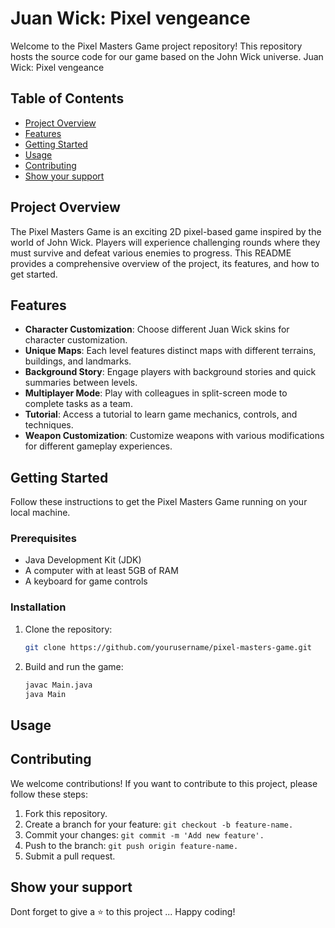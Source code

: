 # Juan Wick: Pixel vengeance

Welcome to the Pixel Masters Game project repository! This repository hosts the source code for our game based on the John Wick universe. Juan Wick: Pixel vengeance

## Table of Contents

- [Project Overview](#project-overview)
- [Features](#features)
- [Getting Started](#getting-started)
- [Usage](#usage)
- [Contributing](#contributing)
- [Show your support](#show-your-support)

## Project Overview

The Pixel Masters Game is an exciting 2D pixel-based game inspired by the world of John Wick. Players will experience challenging rounds where they must survive and defeat various enemies to progress. This README provides a comprehensive overview of the project, its features, and how to get started.

## Features

- **Character Customization**: Choose different Juan Wick skins for character customization.
- **Unique Maps**: Each level features distinct maps with different terrains, buildings, and landmarks.
- **Background Story**: Engage players with background stories and quick summaries between levels.
- **Multiplayer Mode**: Play with colleagues in split-screen mode to complete tasks as a team.
- **Tutorial**: Access a tutorial to learn game mechanics, controls, and techniques.
- **Weapon Customization**: Customize weapons with various modifications for different gameplay experiences.

## Getting Started

Follow these instructions to get the Pixel Masters Game running on your local machine.

### Prerequisites

- Java Development Kit (JDK)
- A computer with at least 5GB of RAM
- A keyboard for game controls

### Installation

1. Clone the repository:

   ```sh
   git clone https://github.com/yourusername/pixel-masters-game.git
2. Build and run the game:
   ```sh
   javac Main.java
   java Main

## Usage 


## Contributing

We welcome contributions! If you want to contribute to this project, please follow these steps:

1. Fork this repository.
2. Create a branch for your feature: ``git checkout -b feature-name.``
3. Commit your changes: ``git commit -m 'Add new feature'.``
4. Push to the branch: ``git push origin feature-name.``
5. Submit a pull request.
   

## Show your support

Dont forget to give a ⭐️ to this project ... Happy coding!


